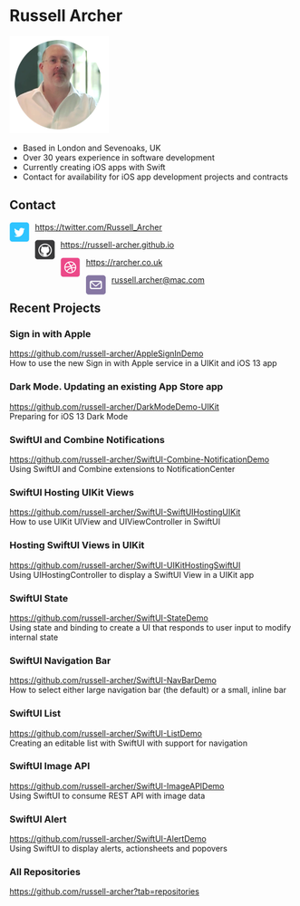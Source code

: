 # Russell Archer

![](./images/profile.png)

* Based in London and Sevenoaks, UK
* Over 30 years experience in software development
* Currently creating iOS apps with Swift
* Contact for availability for iOS app development projects and contracts

## Contact
<img src="./images/twitter.png" style="float: left; margin-right: 10px;" /> https://twitter.com/Russell_Archer

<img src="./images/github.png" style="float: left; margin-right: 10px;" /> https://russell-archer.github.io

<img src="./images/web.png" style="float: left; margin-right: 10px;" /> https://rarcher.co.uk

<img src="./images/email.png" style="float: left; margin-right: 10px;" /> russell.archer@mac.com


## Recent Projects

### Sign in with Apple
https://github.com/russell-archer/AppleSignInDemo<br/>
How to use the new Sign in with Apple service in a UIKit and iOS 13 app

### Dark Mode. Updating an existing App Store app
https://github.com/russell-archer/DarkModeDemo-UIKit<br/>
Preparing for iOS 13 Dark Mode

### SwiftUI and Combine Notifications
https://github.com/russell-archer/SwiftUI-Combine-NotificationDemo<br/>
Using SwiftUI and Combine extensions to NotificationCenter

### SwiftUI Hosting UIKit Views
https://github.com/russell-archer/SwiftUI-SwiftUIHostingUIKit<br/>
How to use UIKit UIView and UIViewController in SwiftUI

### Hosting SwiftUI Views in UIKit
https://github.com/russell-archer/SwiftUI-UIKitHostingSwiftUI<br/>
Using UIHostingController to display a SwiftUI View in a UIKit app

### SwiftUI State
https://github.com/russell-archer/SwiftUI-StateDemo<br/>
Using state and binding to create a UI that responds to user input to modify internal state

### SwiftUI Navigation Bar
https://github.com/russell-archer/SwiftUI-NavBarDemo<br/>
How to select either large navigation bar (the default) or a small, inline bar

### SwiftUI List
https://github.com/russell-archer/SwiftUI-ListDemo<br/>
Creating an editable list with SwiftUI with support for navigation

### SwiftUI Image API
https://github.com/russell-archer/SwiftUI-ImageAPIDemo<br/>
Using SwiftUI to consume REST API with image data

### SwiftUI Alert
https://github.com/russell-archer/SwiftUI-AlertDemo<br/>
Using SwiftUI to display alerts, actionsheets and popovers

### All Repositories
https://github.com/russell-archer?tab=repositories
